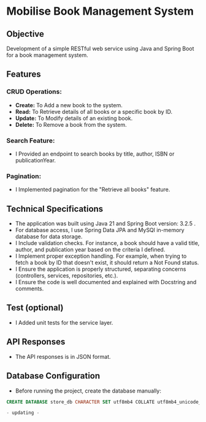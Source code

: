# Mobilise Book Management System

## Objective
Development of a simple RESTful web service using Java and Spring Boot for a 
book management system.

## Features
### CRUD Operations:
- **Create:** To Add a new book to the system.
- **Read:** To Retrieve details of all books or a specific book by ID.
- **Update:** To Modify details of an existing book.
- **Delete:** To Remove a book from the system.

### Search Feature:
- I Provided an endpoint to search books by title, author, ISBN or 
publicationYear.

### Pagination:
- I Implemented pagination for the "Retrieve all books" feature.

## Technical Specifications
- The application was built using Java 21 and Spring Boot version: 3.2.5 .
- For database access, I use Spring Data JPA and MySQl in-memory database for data 
storage.
- I Include validation checks. For instance, a book should have a valid title, 
author, and publication year based on the criteria I defined.
- I Implement proper exception handling. For example, when trying to fetch a 
book by ID that doesn't exist, it should return a Not Found status.
- I Ensure the application is properly structured, separating concerns 
(controllers, services, repositories, etc.).
- I Ensure the code is well documented and explained with Docstring and comments.

## Test (optional)
- I Added unit tests for the service layer.

## API Responses
- The API responses is in JSON format.

## Database Configuration

- Before running the project, create the database manually:

```sql
CREATE DATABASE store_db CHARACTER SET utf8mb4 COLLATE utf8mb4_unicode_ci;

- updating -